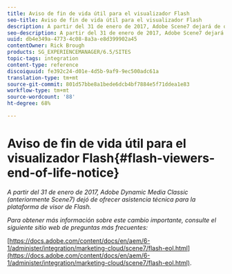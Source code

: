 ```yaml
---
title: Aviso de fin de vida útil para el visualizador Flash
seo-title: Aviso de fin de vida útil para el visualizador Flash
description: A partir del 31 de enero de 2017, Adobe Scene7 dejará de ofrecer asistencia para la plataforma del visor Flash.
seo-description: A partir del 31 de enero de 2017, Adobe Scene7 dejará de ofrecer asistencia para la plataforma del visor Flash.
uuid: db4e349a-4773-4c08-8a3a-e8d399902a45
contentOwner: Rick Brough
products: SG_EXPERIENCEMANAGER/6.5/SITES
topic-tags: integration
content-type: reference
discoiquuid: fe392c24-d01e-4d5b-9af9-9ec500adc61a
translation-type: tm+mt
source-git-commit: 801d57bbe8a1bede6dcb4bf7884e5f71ddea1e83
workflow-type: tm+mt
source-wordcount: '88'
ht-degree: 68%

---
```



# Aviso de fin de vida útil para el visualizador Flash{#flash-viewers-end-of-life-notice}

*A partir del 31 de enero de 2017, Adobe Dynamic Media Classic (anteriormente Scene7) dejó de ofrecer asistencia técnica para la plataforma de visor de Flash.*

*Para obtener más información sobre este cambio importante, consulte el siguiente sitio web de preguntas más frecuentes:*

[https://docs.adobe.com/content/docs/en/aem/6-1/administer/integration/marketing-cloud/scene7/flash-eol.html](https://docs.adobe.com/content/docs/en/aem/6-1/administer/integration/marketing-cloud/scene7/flash-eol.html).
